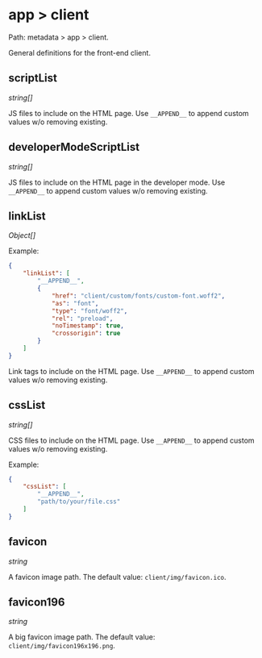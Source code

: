 # app > client

Path: metadata > app > client.

General definitions for the front-end client.

## scriptList

*string[]*

JS files to include on the HTML page. Use `__APPEND__` to append custom values w/o removing existing.

## developerModeScriptList

*string[]*

JS files to include on the HTML page in the developer mode. Use `__APPEND__` to append custom values w/o removing existing.

## linkList

*Object[]*

Example:

```json
{
    "linkList": [
        "__APPEND__",
        {
            "href": "client/custom/fonts/custom-font.woff2",
            "as": "font",
            "type": "font/woff2",
            "rel": "preload",
            "noTimestamp": true,
            "crossorigin": true
        }
    ]
}
```

Link tags to include on the HTML page. Use `__APPEND__` to append custom values w/o removing existing.

## cssList

*string[]*

CSS files to include on the HTML page. Use `__APPEND__` to append custom values w/o removing existing.

Example:

```json
{
    "cssList": [
        "__APPEND__",
        "path/to/your/file.css"
    ]
}
```

## favicon

*string*

A favicon image path. The default value: `client/img/favicon.ico`.

## favicon196

*string*

A big favicon image path. The default value: `client/img/favicon196x196.png`.
